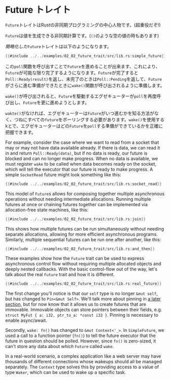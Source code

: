 # Future トレイト

`Future`トレイトはRustの非同期プログラミングの中心人物です。(超重役だぞ!)

`Future`は値を生成できる非同期計算です。(`()`のような空の値の時もあります)

*簡略化した*`Future`トレイトは以下のようになります。


```rust
{{#include ../../examples/02_02_future_trait/src/lib.rs:simple_future}}
```

この`poll`関数を呼び出すことで`Future`を進めることが出来ます、これにより、`Future`が可能な限り完了するようになります。`Future`が完了すると`Poll::Ready(result)`を返し、未完了のときは`Poll::Pending`を返して、`Future`がさらに進む準備ができたときに`wake()`関数が呼び出されるように準備します。

`wake()`が呼び出されると、`Future`を駆動するエグゼキューターが`poll`を再度呼び出し、`Future`を更に進めようとします。


`wakte()`がなければ、エグゼキューターは`Future`がいつ進むかを知る方法がなく、つねにすべての`future`をポーリングする必要があります。`wake()`を使用するkとで、エグゼキューターはどの`Future`を`poll`する準備ができているかを正確に把握できます。

For example, consider the case where we want to read from a socket that may
or may not have data available already. If there is data, we can read it
in and return `Poll::Ready(data)`, but if no data is ready, our future is
blocked and can no longer make progress. When no data is available, we
must register `wake` to be called when data becomes ready on the socket,
which will tell the executor that our future is ready to make progress.
A simple `SocketRead` future might look something like this:

```rust
{{#include ../../examples/02_02_future_trait/src/lib.rs:socket_read}}
```

This model of `Future`s allows for composing together multiple asynchronous
operations without needing intermediate allocations. Running multiple futures
at once or chaining futures together can be implemented via allocation-free
state machines, like this:

```rust
{{#include ../../examples/02_02_future_trait/src/lib.rs:join}}
```

This shows how multiple futures can be run simultaneously without needing
separate allocations, allowing for more efficient asynchronous programs.
Similarly, multiple sequential futures can be run one after another, like this:

```rust
{{#include ../../examples/02_02_future_trait/src/lib.rs:and_then}}
```

These examples show how the `Future` trait can be used to express asynchronous
control flow without requiring multiple allocated objects and deeply nested
callbacks. With the basic control-flow out of the way, let's talk about the
real `Future` trait and how it is different.

```rust
{{#include ../../examples/02_02_future_trait/src/lib.rs:real_future}}
```

The first change you'll notice is that our `self` type is no longer `&mut self`,
but has changed to `Pin<&mut Self>`. We'll talk more about pinning in [a later
section][pinning], but for now know that it allows us to create futures that
are immovable. Immovable objects can store pointers between their fields,
e.g. `struct MyFut { a: i32, ptr_to_a: *const i32 }`. Pinning is necessary
to enable async/await.

Secondly, `wake: fn()` has changed to `&mut Context<'_>`. In `SimpleFuture`,
we used a call to a function pointer (`fn()`) to tell the future executor that
the future in question should be polled. However, since `fn()` is zero-sized,
it can't store any data about *which* `Future` called `wake`.

In a real-world scenario, a complex application like a web server may have
thousands of different connections whose wakeups should all be
managed separately. The `Context` type solves this by providing access to
a value of type `Waker`, which can be used to wake up a specific task.

[pinning]: ../04_pinning/01_chapter.md

